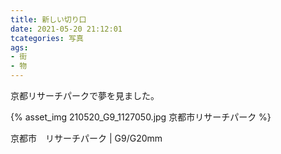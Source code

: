 ```yaml
---
title: 新しい切り口
date: 2021-05-20 21:12:01
tcategories: 写真
ags: 
- 街
- 物
---
```


京都リサーチパークで夢を見ました。

{% asset_img 210520_G9_1127050.jpg 京都市リサーチパーク %}

京都市　リサーチパーク | G9/G20mm